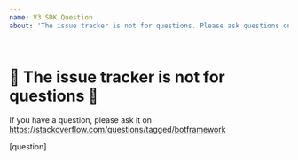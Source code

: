 ```yaml
---
name: V3 SDK Question
about: 'The issue tracker is not for questions. Please ask questions on https://stackoverflow.com/questions/tagged/botframework '

---
```


# 🚨 The issue tracker is not for questions 🚨

If you have a question, please ask it on https://stackoverflow.com/questions/tagged/botframework

[question]
